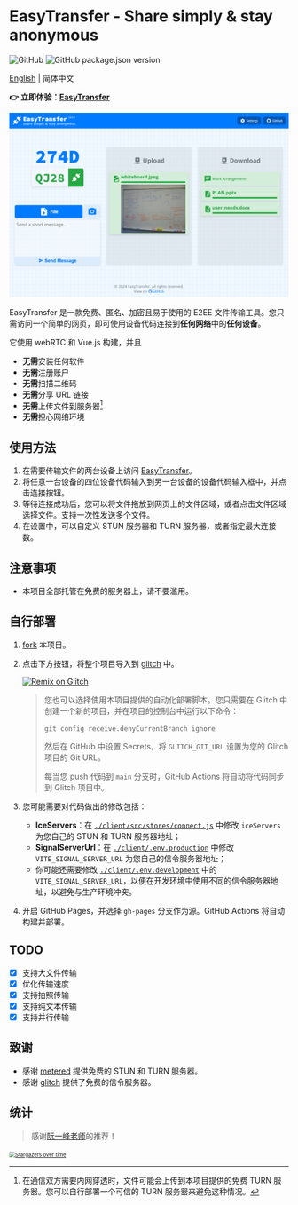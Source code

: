 # EasyTransfer - Share simply & stay anonymous

![GitHub](https://img.shields.io/github/license/WCY-dt/EasyTransfer) ![GitHub package.json version](https://img.shields.io/github/package-json/v/WCY-dt/EasyTransfer?filename=client%2Fpackage.json)

[English](README.md) | 简体中文

**👉 立即体验：[EasyTransfer](https://file.ch3nyang.top/)**

![样例](./example.png)

EasyTransfer 是一款免费、匿名、加密且易于使用的 E2EE 文件传输工具。您只需访问一个简单的网页，即可使用设备代码连接到**任何网络**中的**任何设备**。

它使用 webRTC 和 Vue.js 构建，并且

- **无需**安装任何软件
- **无需**注册账户
- **无需**扫描二维码
- **无需**分享 URL 链接
- **无需**上传文件到服务器[^1]
- **无需**担心网络环境

## 使用方法

1. 在需要传输文件的两台设备上访问 [EasyTransfer](https://file.ch3nyang.top/)。
2. 将任意一台设备的四位设备代码输入到另一台设备的设备代码输入框中，并点击连接按钮。
3. 等待连接成功后，您可以将文件拖放到网页上的文件区域，或者点击文件区域选择文件。支持一次性发送多个文件。
4. 在设置中，可以自定义 STUN 服务器和 TURN 服务器，或者指定最大连接数。

## 注意事项

- 本项目全部托管在免费的服务器上，请不要滥用。

## 自行部署

1. [fork](https://github.com/WCY-dt/EasyTransfer/fork) 本项目。

2. 点击下方按钮，将整个项目导入到 [glitch](https://glitch.com/) 中。

   [![Remix on Glitch](https://cdn.glitch.com/2703baf2-b643-4da7-ab91-7ee2a2d00b5b%2Fremix-button.svg)](https://glitch.com/edit/#!/import/github/WCY-dt/EasyTransfer)

   > 您也可以选择使用本项目提供的自动化部署脚本。您只需要在 Glitch 中创建一个新的项目，并在项目的控制台中运行以下命令：
   >
   > ```shell
   > git config receive.denyCurrentBranch ignore
   > ```
   >
   > 然后在 GitHub 中设置 Secrets，将 `GLITCH_GIT_URL` 设置为您的 Glitch 项目的 Git URL。
   >
   > 每当您 push 代码到 `main` 分支时，GitHub Actions 将自动将代码同步到 Glitch 项目中。

3. 您可能需要对代码做出的修改包括：

   - **IceServers**：在 [`./client/src/stores/connect.js`](./client/src/stores/setting.ts) 中修改 `iceServers` 为您自己的 STUN 和 TURN 服务器地址；
   - **SignalServerUrl**：在 [`./client/.env.production`](./client/.env.production) 中修改 `VITE_SIGNAL_SERVER_URL` 为您自己的信令服务器地址；
   - 你可能还需要修改 [`./client/.env.development`](./client/.env.development) 中的 `VITE_SIGNAL_SERVER_URL`，以便在开发环境中使用不同的信令服务器地址，以避免与生产环境冲突。

4. 开启 GitHub Pages，并选择 `gh-pages` 分支作为源。GitHub Actions 将自动构建并部署。

## TODO

- [x] 支持大文件传输
- [x] 优化传输速度
- [x] 支持拍照传输
- [x] 支持纯文本传输
- [x] 支持并行传输

## 致谢

- 感谢 [metered](https://www.metered.ca/) 提供免费的 STUN 和 TURN 服务器。
- 感谢 [glitch](https://glitch.com/) 提供了免费的信令服务器。

[^1]: 在通信双方需要内网穿透时，文件可能会上传到本项目提供的免费 TURN 服务器。您可以自行部署一个可信的 TURN 服务器来避免这种情况。

## 统计

> 感谢[阮一峰老师](http://www.ruanyifeng.com/blog/2024/12/weekly-issue-329.html)的推荐！

[<img src="https://starchart.cc/WCY-dt/EasyTransfer.svg?axis=%23343a40&line=%23007bff" alt="Stargazers over time" style="zoom: 67%;" />](https://starchart.cc/WCY-dt/EasyTransfer)
